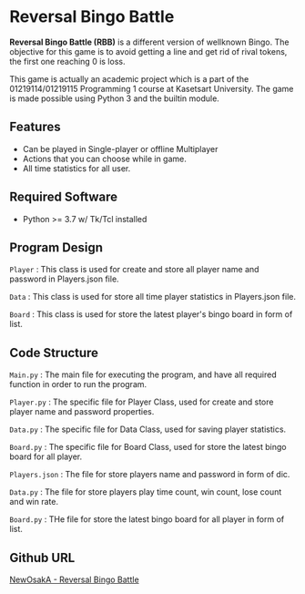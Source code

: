 # Reversal Bingo Battle
**Reversal Bingo Battle (RBB)** is a different version of wellknown Bingo. The objective for this game is to avoid getting a line and get rid of rival tokens, the first one reaching 0 is loss.

This game is actually an academic project which is a part of the 01219114/01219115 Programming 1 course at Kasetsart University. The game is made possible using Python 3 and the builtin module.

## Features
- Can be played in Single-player or offline Multiplayer
- Actions that you can choose while in game.
- All time statistics for all user.
  
## Required Software
- Python >= 3.7 w/ Tk/Tcl installed

## Program Design

`Player` : This class is used for create and store all player name and password in Players.json file.

`Data` : This class is used for store all time player statistics in Players.json file.

`Board` : This class is used for store the latest player's bingo board in form of list.


## Code Structure

`Main.py` : The main file for executing the program, and have all required function in order to run the program.

`Player.py` : The specific file for Player Class, used for create and store player name and password properties.

`Data.py` : The specific file for Data Class, used for saving player statistics.

`Board.py` : The specific file for Board Class, used for store the latest bingo board for all player.

`Players.json` : The file for store players name and password in form of dic.

`Data.py` : The file for store players play time count, win count, lose count and win rate.

`Board.py` : THe file for store the latest bingo board for all player in form of list.

## Github URL
[NewOsakA - Reversal Bingo Battle](https://github.com/NewOsakA/Reversal-Bingo-Battle)






